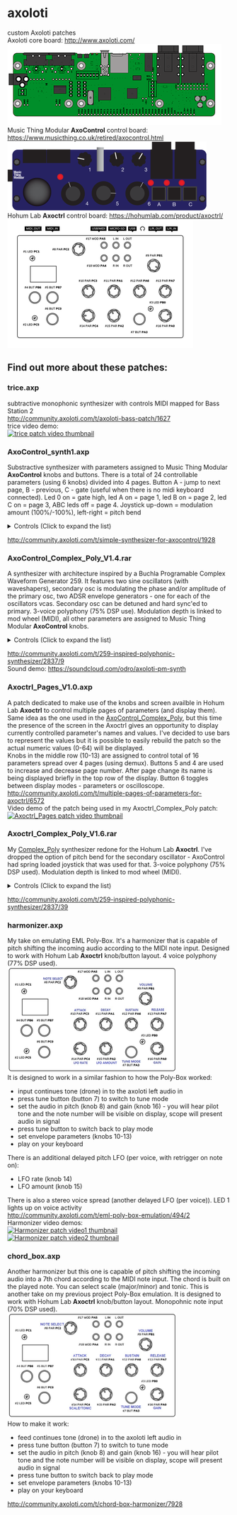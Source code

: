 # axoloti
custom Axoloti patches  
Axoloti core board: http://www.axoloti.com/  
<img src="images/axoloti-schematic.png" width="485" height="183">  
Music Thing Modular __AxoControl__ control board: https://www.musicthing.co.uk/retired/axocontrol.html  
<img src="images/axoloti_900.png" width="450" height="156">  
Hohum Lab __Axoctrl__ control board: https://hohumlab.com/product/axoctrl/  
<img src="images/axoctrl-board-config-1.jpg" width="420" height="290">  

## Find out more about these patches:

### trice.axp  

subtractive monophonic synthesizer with controls MIDI mapped for Bass Station 2  
http://community.axoloti.com/t/axoloti-bass-patch/1627  
trice video demo:  
[![trice patch video thumbnail](http://img.youtube.com/vi/7tPy98IDnyA/0.jpg)](http://www.youtube.com/watch?v=7tPy98IDnyA "Axoloti bass")

### AxoControl_synth1.axp  

Substractive synthesizer with parameters assigned to Music Thing Modular __AxoControl__ knobs and buttons. There is a total of 24 controllable parameters (using 6 knobs) divided into 4 pages. Button A - jump to next page, B - previous, C - gate (useful when there is no midi keyboard connected). Led 0 on = gate high, led A on = page 1, led B on = page 2, led C on = page 3, ABC leds off = page 4. Joystick up-down = modulation amount (100%/-100%), left-right = pitch bend  
<details>
  <summary>Controls (Click to expand the list)</summary>

__Page 1 (oscillator)__  
knob1 - LFO1 amount (pitch)  
knob2 - tune (semitone steps)(useful when there is no midi keyboard connected)  
knob3 - waveform mix (saw/pulse)  
knob4 - manual pulse width control  
knob5 - LFO2 amount (PWM)  
knob6 - suboscillator level  

__Page 2 (low pass filter)__  
knob1 - resonance  
knob2 - envelope amount  
knob3 - LFO3 amount (cutoff)  
knob4 - cutoff  
knob5 - envelope attack time  
knob6 - envelope decay time  

__Page 3 (amp)__  
knob1 - distortion (disconnected - need to work out the levels)  
knob2 - envelope sustain level  
knob3 - volume  
knob4 - envelope attack time  
knob5 - envelope decay time  
knob6 - envelope release time  
  
__Page 4 (modulation)__  
knob1 - not connected  
knob2 - not connected  
knob3 - not connected  
knob4 - LFO1 frequency  
knob5 - LFO2 frequency  
knob6 - LFO3 frequency  
</details>

http://community.axoloti.com/t/simple-synthesizer-for-axocontrol/1928  

### AxoControl_Complex_Poly_V1.4.rar  

A synthesizer with architecture inspired by a Buchla Programable Complex Waveform Generator 259. It features two sine oscillators (with waveshapers), secondary osc is modulating the phase and/or amplitude of the primary osc, two ADSR envelope generators - one for each of the oscillators vcas. Secondary osc can be detuned and hard sync'ed to primary. 3-voice polyphony (75% DSP use). Modulation depth is linked to mod wheel (MIDI), all other parameters are assigned to Music Thing Modular __AxoControl__ knobs.  
<details>
  <summary>Controls (Click to expand the list)</summary>

__Page 1 (left LED on):__

* Knob 2 - mod osc wavefold (sine - fold 100%)  
* Knob 4 - mod osc glide  
* Knob 5 - mod osc octave (+/-4 in relation to primary osc)  
* Knob 6 - primary osc shape (full ccw - saturated (square), middle sine, full cw - wavefold 100%)  

__Page 2 (middle LED on):__

* Knob 2 - mod envelope sustain level (0-100%)  
* Knob 4 - mod envelope attack time (2,41ms - 3,91s)  
* Knob 5 - mod envelope decay time (2,41ms - 3,91s)  
* Knob 6 - mod envelope release time (2,41ms - 3,91s)  

__Page 3 (right LED on):__

* Knob 2 - amplitude envelope sustain level (0-100%)  
* Knob 4 - amplitude envelope attack time (2,41ms - 3,91s)  
* Knob 5 - amplitude envelope decay time (2,41ms - 3,91s)  
* Knob 6 - amplitude envelope release time (2,41ms - 3,91s)  

No matter what page:

* Button A - decrease page number  
* Button B - increase page number  
* Button C - toggle for mod env control over primary osc wavefold depth  
* Knob 1 - mod osc tune (+/-7 semitones)  
* Knob 3 - master volume  
* Joystick left-right - mod osc pitch bend (+/- 3 semitones)  
* Joystick button - toggle hard sync mod osc to primary (LED on, off)  
</details>

http://community.axoloti.com/t/259-inspired-polyphonic-synthesizer/2837/9  
Sound demo: https://soundcloud.com/odro/axoloti-pm-synth

### Axoctrl_Pages_V1.0.axp

A patch dedicated to make use of the knobs and screen availble in Hohum Lab __Axoctrl__ to control multiple pages of parameters (and display them). Same idea as the one used in the [AxoControl_Complex_Poly](https://github.com/maceq687/axoloti/edit/master/README.md#axocontrol_complex_poly_v14rar), but this time the presence of the screen in the Axoctrl gives an opportunity to display currently controlled parameter's names and values. I've decided to use bars to represent the values but it is possible to easily rebuild the patch so the actual numeric values (0-64) will be displayed.  
Knobs in the middle row (10-13) are assigned to control total of 16 parameters spread over 4 pages (using demux). Buttons 5 and 4 are used to increase and decrease page number. After page change its name is being displayed briefly in the top row of the display. Button 6 toggles between display modes - parameters or oscilloscope.  
http://community.axoloti.com/t/multiple-pages-of-parameters-for-axoctrl/6572  
Video demo of the patch being used in my Axoctrl_Complex_Poly patch:  
[![Axoctrl_Pages patch video thumbnail](http://img.youtube.com/vi/MlUlPf7DHUs/0.jpg)](http://www.youtube.com/watch?v=MlUlPf7DHUs "Axoctrl pages demo")

### Axoctrl_Complex_Poly_V1.6.rar

My [Complex_Poly](https://github.com/maceq687/axoloti/edit/master/README.md#axocontrol_complex_poly_v14rar) synthesizer redone for the Hohum Lab __Axoctrl__. I've dropped the option of pitch bend for the secondary oscillator - AxoControl had spring loaded joystick that was used for that. 3-voice polyphony (75% DSP used). Modulation depth is linked to mod wheel (MIDI).  
<details>
  <summary>Controls (Click to expand the list)</summary>

Page 1 [OSCILLATORS]:

* Knob 10 - [2slew] - modulation oscillator slew
* Knob 11 - [2oct] - modulation oscillator octave (+/-4 in relation to primary osc)
* Knob 12 - [2fold] - modulation oscillator wavefold (sine - fold 100%)
* Knob 13 - [1shp] - primary oscillator shape (full ccw - saturated (square), middle sine, full cw - wavefold 100%)

Page 2 [MOD_ENV]:

* Knob 10 - [MODa] - modulation envelope attack time (2,41ms - 3,91s)
* Knob 11 - [MODd] - modulation envelope decay time (2,41ms - 3,91s)
* Knob 12 - [MODs] - modulation envelope sustain level (0-100%)
* Knob 13 - [MODr] - modulation envelope release time (2,41ms - 3,91s)

Page 3 [AMP_ENV]:

* Knob 10 - [AMPa] - modulation envelope attack time (2,41ms - 3,91s)
* Knob 11 - [AMPd] - modulation envelope decay time (2,41ms - 3,91s)
* Knob 12 - [AMPs] - modulation envelope sustain level (0-100%)
* Knob 13 - [AMPr] - modulation envelope release time (2,41ms - 3,91s)

Button 4 - decrease page number  
Button 5 - increase page number  
Button 6 - short press toggles display modes - parameters or oscilloscope  
Button 6 - long press toggles modulation envelope control over primary oscillator wavefold depth (LED 2)  
Button 7 - toggles hard sync of modulation oscillator to primary oscillator (LED 3)  
Knob 9 - master volume  
Knob 14 - modulation oscillator tune (+/-7 semitones)  
Knob 15 - modulation depth (same control as mod wheel)  
LED 1 - indicates if either voice gate is high  
</details>

http://community.axoloti.com/t/259-inspired-polyphonic-synthesizer/2837/39


### harmonizer.axp

My take on emulating EML Poly-Box. It's a harmonizer that is capable of pitch shifting the incoming audio according to the MIDI note input. Designed to work with Hohum Lab __Axoctrl__ knob/button layout. 4 voice polyphony (77% DSP used).  
<img src="images/axoctrl-harmonizer.jpg" width="382" height="238">  
It is designed to work in a similar fashion to how the Poly-Box worked:

* input continues tone (drone) in to the axoloti left audio in
* press tune button (button 7) to switch to tune mode
* set the audio in pitch (knob 8) and gain (knob 16) - you will hear pilot tone and the note number will be visible on display, scope will present audio in signal
* press tune button to switch back to play mode
* set envelope parameters (knobs 10-13)
* play on your keyboard

There is an additional delayed pitch LFO (per voice, with retrigger on note on):

* LFO rate (knob 14)
* LFO amount (knob 15)

There is also a stereo voice spread (another delayed LFO (per voice)).
LED 1 lights up on voice activity  
http://community.axoloti.com/t/eml-poly-box-emulation/494/2  
Harmonizer video demos:  
[![Harmonizer patch video1 thumbnail](http://img.youtube.com/vi/mSQt8RQS_DI/0.jpg)](http://www.youtube.com/watch?v=mSQt8RQS_DI "Axoloti harmonizer EML Poly-Box")  
[![Harmonizer patch video2 thumbnail](http://img.youtube.com/vi/f3hwIyTRXK4/0.jpg)](http://www.youtube.com/watch?v=f3hwIyTRXK4 "Bass Station II with Axoloti harmonizer EML Poly-Box")

### chord_box.axp

Another harmonizer but this one is capable of pitch shifting the incoming audio into a 7th chord according to the MIDI note input. The chord is built on the played note. You can select scale (major/minor) and tonic. This is another take on my previous project Poly-Box emulation. It is designed to work with Hohum Lab __Axoctrl__ knob/button layout. Monopohnic note input (70% DSP used).  
<img src="images/axoctrl-poly_box.jpg" width="383" height="239">  
How to make it work:

* feed continues tone (drone) in to the axoloti left audio in
* press tune button (button 7) to switch to tune mode
* set the audio in pitch (knob 8) and gain (knob 16) - you will hear pilot tone and the note number will be visible on display, scope will present audio in signal
* press tune button to switch back to play mode
* set envelope parameters (knobs 10-13)
* play on your keyboard

http://community.axoloti.com/t/chord-box-harmonizer/7928

